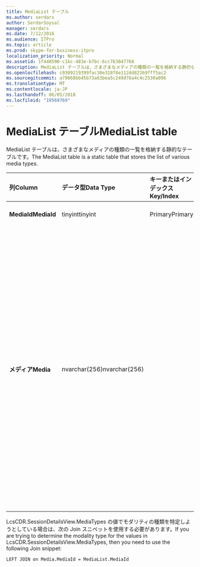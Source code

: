 ```yaml
---
title: MediaList テーブル
ms.author: serdars
author: SerdarSoysal
manager: serdars
ms.date: 7/12/2016
ms.audience: ITPro
ms.topic: article
ms.prod: skype-for-business-itpro
localization_priority: Normal
ms.assetid: 1f440590-c1bc-483e-b7bc-6cc763847768
description: MediaList テーブルは、さまざまなメディアの種類の一覧を格納する静的なテーブルです。
ms.openlocfilehash: c9309219399fac30e318f8e112dd82269fff5ac2
ms.sourcegitcommit: a79668bb45b73a63bea5c249d76a4c4c2530a096
ms.translationtype: MT
ms.contentlocale: ja-JP
ms.lasthandoff: 06/05/2018
ms.locfileid: "19569769"
---
```

# <a name="medialist-table"></a><span data-ttu-id="7b986-103">MediaList テーブル</span><span class="sxs-lookup"><span data-stu-id="7b986-103">MediaList table</span></span>
 
<span data-ttu-id="7b986-104">MediaList テーブルは、さまざまなメディアの種類の一覧を格納する静的なテーブルです。</span><span class="sxs-lookup"><span data-stu-id="7b986-104">The MediaList table is a static table that stores the list of various media types.</span></span>
  
|<span data-ttu-id="7b986-105">**列**</span><span class="sxs-lookup"><span data-stu-id="7b986-105">**Column**</span></span>|<span data-ttu-id="7b986-106">**データ型**</span><span class="sxs-lookup"><span data-stu-id="7b986-106">**Data Type**</span></span>|<span data-ttu-id="7b986-107">**キーまたはインデックス**</span><span class="sxs-lookup"><span data-stu-id="7b986-107">**Key/Index**</span></span>|<span data-ttu-id="7b986-108">**詳細**</span><span class="sxs-lookup"><span data-stu-id="7b986-108">**Details**</span></span>|
|:-----|:-----|:-----|:-----|
|<span data-ttu-id="7b986-109">**MediaId**</span><span class="sxs-lookup"><span data-stu-id="7b986-109">**MediaId**</span></span> <br/> |<span data-ttu-id="7b986-110">tinyint</span><span class="sxs-lookup"><span data-stu-id="7b986-110">tinyint</span></span>  <br/> |<span data-ttu-id="7b986-111">Primary</span><span class="sxs-lookup"><span data-stu-id="7b986-111">Primary</span></span>  <br/> |<span data-ttu-id="7b986-112">値: 1 -7</span><span class="sxs-lookup"><span data-stu-id="7b986-112">Values: 1-7</span></span>  <br/> |
|<span data-ttu-id="7b986-113">**メディア**</span><span class="sxs-lookup"><span data-stu-id="7b986-113">**Media**</span></span> <br/> |<span data-ttu-id="7b986-114">nvarchar(256)</span><span class="sxs-lookup"><span data-stu-id="7b986-114">nvarchar(256)</span></span>  <br/> || <span data-ttu-id="7b986-115">MediaID 値と Media 値の固定マッピング:</span><span class="sxs-lookup"><span data-stu-id="7b986-115">Static mapping of MediaID and Media values:</span></span> <br/>  <span data-ttu-id="7b986-116">1 -- IM</span><span class="sxs-lookup"><span data-stu-id="7b986-116">1 -- IM</span></span> <br/>  <span data-ttu-id="7b986-117">2-ファイル転送</span><span class="sxs-lookup"><span data-stu-id="7b986-117">2 - File Transfer</span></span> <br/>  <span data-ttu-id="7b986-118">3-リモート アシスタンス</span><span class="sxs-lookup"><span data-stu-id="7b986-118">3 - Remote Assistance</span></span> <br/>  <span data-ttu-id="7b986-119">4-アプリケーションの共有</span><span class="sxs-lookup"><span data-stu-id="7b986-119">4 - Application Sharing</span></span> <br/>  <span data-ttu-id="7b986-120">5 -- 音声</span><span class="sxs-lookup"><span data-stu-id="7b986-120">5 -- Audio</span></span> <br/>  <span data-ttu-id="7b986-121">6 -- ビデオ</span><span class="sxs-lookup"><span data-stu-id="7b986-121">6 -- Video</span></span> <br/>  <span data-ttu-id="7b986-122">7-アプリケーションへの招待</span><span class="sxs-lookup"><span data-stu-id="7b986-122">7 - App Invite</span></span> <br/> |
   
<span data-ttu-id="7b986-123">LcsCDR.SessionDetailsView.MediaTypes の値でモダリティの種類を特定しようとしている場合は、次の Join スニペットを使用する必要があります。</span><span class="sxs-lookup"><span data-stu-id="7b986-123">If you are trying to determine the modality type for the values in LcsCDR.SessionDetailsView.MediaTypes, then you need to use the following Join snippet:</span></span> 
  
```
LEFT JOIN on Media.MediaId = MediaList.MediaId
```